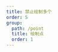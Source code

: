 ```yaml
---
title: 禁止绘制多个
order: 5
group:
  path: /point
  title: 绘制点
  order: 1
---
```


<code src="./multiple.tsx" compact="true"></code>

